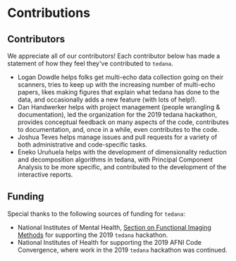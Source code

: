 # Contributions

## Contributors
We appreciate all of our contributors!
Each contributor below has made a statement of how they feel they've contributed to `tedana`.
- Logan Dowdle helps folks get multi-echo data collection going on their scanners, tries to keep up with the increasing number of multi-echo papers, likes making figures that explain what tedana has done to the data, and occasionally adds a new feature (with lots of help!).
- Dan Handwerker helps with project management (people wrangling & documentation), led the organization for the 2019 tedana hackathon, provides conceptual feedback on many aspects of the code, contributes to documentation, and, once in a while, even contributes to the code.
- Joshua Teves helps manage issues and pull requests for a variety of both administrative and code-specific tasks.
- Eneko Uruñuela helps with the development of dimensionality reduction and decomposition algorithms in tedana, with Principal Component Analysis to be more specific, and contributed to the development of the interactive reports. 

## Funding
Special thanks to the following sources of funding for `tedana`:
- National Institutes of Mental Health, [Section on Functional Imaging Methods](https://fim.nimh.nih.gov) for supporting the 2019 `tedana` hackathon.
- National Institutes of Health for supporting the 2019 AFNI Code Convergence, where work in the 2019 `tedana` hackathon was continued.
